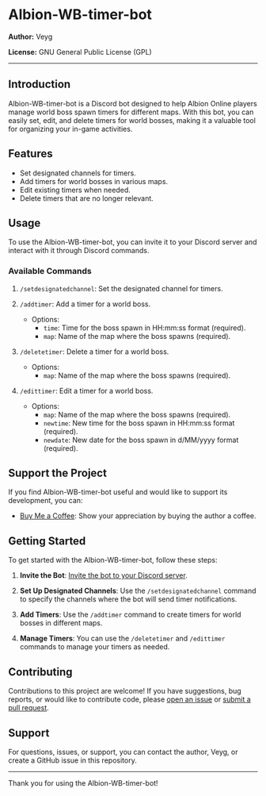 # Albion-WB-timer-bot

**Author:** Veyg

**License:** GNU General Public License (GPL)

---

## Introduction

Albion-WB-timer-bot is a Discord bot designed to help Albion Online players manage world boss spawn timers for different maps. With this bot, you can easily set, edit, and delete timers for world bosses, making it a valuable tool for organizing your in-game activities.

## Features

- Set designated channels for timers.
- Add timers for world bosses in various maps.
- Edit existing timers when needed.
- Delete timers that are no longer relevant.

## Usage

To use the Albion-WB-timer-bot, you can invite it to your Discord server and interact with it through Discord commands.

### Available Commands

1. `/setdesignatedchannel`: Set the designated channel for timers.

2. `/addtimer`: Add a timer for a world boss.
   - Options:
     - `time`: Time for the boss spawn in HH:mm:ss format (required).
     - `map`: Name of the map where the boss spawns (required).

3. `/deletetimer`: Delete a timer for a world boss.
   - Options:
     - `map`: Name of the map where the boss spawns (required).

4. `/edittimer`: Edit a timer for a world boss.
   - Options:
     - `map`: Name of the map where the boss spawns (required).
     - `newtime`: New time for the boss spawn in HH:mm:ss format (required).
     - `newdate`: New date for the boss spawn in d/MM/yyyy format (required).

## Support the Project

If you find Albion-WB-timer-bot useful and would like to support its development, you can:

- [Buy Me a Coffee](https://www.buymeacoffee.com/Veyg): Show your appreciation by buying the author a coffee.

## Getting Started

To get started with the Albion-WB-timer-bot, follow these steps:

1. **Invite the Bot**: [Invite the bot to your Discord server](https://discord.com/api/oauth2/authorize?client_id=1145671676902785084&permissions=566935776256&scope=bot).

2. **Set Up Designated Channels**: Use the `/setdesignatedchannel` command to specify the channels where the bot will send timer notifications.

3. **Add Timers**: Use the `/addtimer` command to create timers for world bosses in different maps.

4. **Manage Timers**: You can use the `/deletetimer` and `/edittimer` commands to manage your timers as needed.

## Contributing

Contributions to this project are welcome! If you have suggestions, bug reports, or would like to contribute code, please [open an issue](../../issues) or [submit a pull request](../../pulls).

## Support

For questions, issues, or support, you can contact the author, Veyg, or create a GitHub issue in this repository.

---

Thank you for using the Albion-WB-timer-bot!
